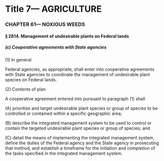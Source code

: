 
# Title 7— AGRICULTURE
### CHAPTER 61— NOXIOUS WEEDS
#### § 2814. Management of undesirable plants on Federal lands
##### (c) Cooperative agreements with State agencies

(1) In general

Federal agencies, as appropriate, shall enter into cooperative agreements with State agencies to coordinate the management of undesirable plant species on Federal lands.

(2) Contents of plan

A cooperative agreement entered into pursuant to paragraph (1) shall

(A) prioritize and target undesirable plant species or group of species to be controlled or contained within a specific geographic area;

(B) describe the integrated management system to be used to control or contain the targeted undesirable plant species or group of species; and

(C) detail the means of implementing the integrated management system, define the duties of the Federal agency and the State agency in prosecuting that method, and establish a timeframe for the initiation and completion of the tasks specified in the integrated management system.

